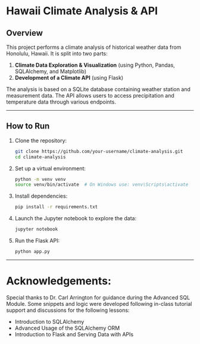 # Hawaii Climate Analysis & API

## Overview

This project performs a climate analysis of historical weather data from Honolulu, Hawaii. It is split into two parts:

1. **Climate Data Exploration & Visualization** (using Python, Pandas, SQLAlchemy, and Matplotlib)
2. **Development of a Climate API** (using Flask)

The analysis is based on a SQLite database containing weather station and measurement data. The API allows users to access precipitation and temperature data through various endpoints.

---

## How to Run

1. Clone the repository:
    ```bash
    git clone https://github.com/your-username/climate-analysis.git
    cd climate-analysis
    ```

2. Set up a virtual environment:
    ```bash
    python -m venv venv
    source venv/bin/activate  # On Windows use: venv\Scripts\activate
    ```

3. Install dependencies:
    ```bash
    pip install -r requirements.txt
    ```

4. Launch the Jupyter notebook to explore the data:
    ```bash
    jupyter notebook
    ```

5. Run the Flask API:
    ```bash
    python app.py
    ```

---

# Acknowledgements:

Special thanks to Dr. Carl Arrington for guidance during the Advanced SQL Module. Some snippets and logic were developed following in-class tutorial support and discussions for the following lessons:
- Introduction to SQLAlchemy
- Advanced Usage of the SQLAlchemy ORM
- Introduction to Flask and Serving Data with APIs
